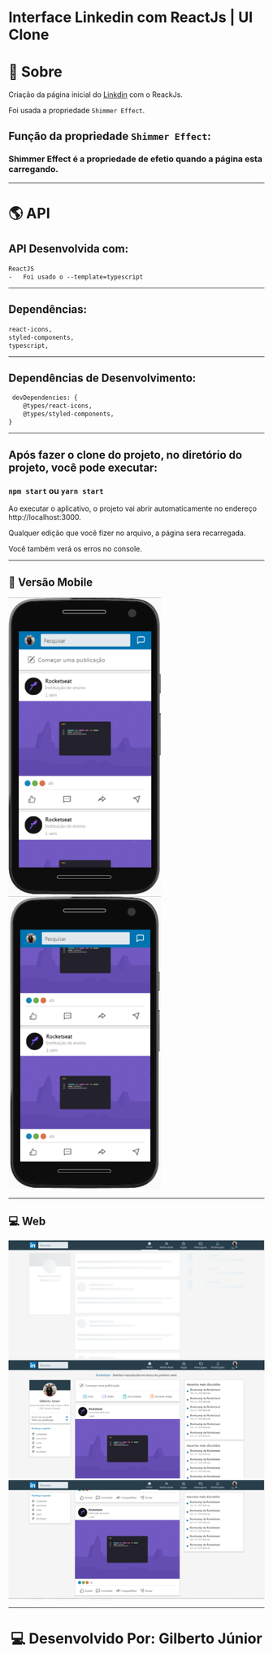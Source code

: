 # Interface Linkedin com ReactJs | UI Clone

# 📔 Sobre

Criação da página inicial do [Linkdin](https://www.linkedin.com/) com o ReackJs.

Foi usada a propriedade `Shimmer Effect`.

## Função da propriedade `Shimmer Effect`:

### **Shimmer Effect** é a **propriedade** de efetio quando a página esta carregando.

---
# 🌎 API
## API Desenvolvida com: 

    ReactJS
    -   Foi usado o --template=typescript

---

## Dependências: 

    react-icons,
    styled-components,
    typescript,

---

## Dependências de Desenvolvimento: 
     devDependencies: {
        @types/react-icons,
        @types/styled-components,
    }

---

## Após fazer o clone do projeto, no diretório do projeto, você pode executar: 

### `npm start` ou `yarn start`

Ao executar o aplicativo, o projeto vai abrir automaticamente no endereço http://localhost:3000.

Qualquer edição que você fizer no arquivo, a página sera recarregada.

Você também verá os erros no console.

---

## 📱 Versão Mobile
<p align="left">
<img src="./src/assets/mobile-1.png" width="300">
<img src="./src/assets/mobile-2.png" width="300">
</p>

---


## 💻 Web
<p align="center">
<img src="./src/assets/screen-1.png">
<img src="./src/assets/screen-2.png">
<img src="./src/assets/screen-3.png">
</p>


---
<h1 align="center">💻 Desenvolvido Por: Gilberto Júnior</h1> 